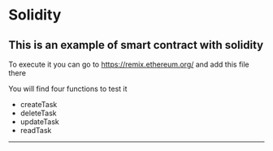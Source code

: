# Solidity
## This is an example of smart contract with solidity


To execute it you can go to https://remix.ethereum.org/ and add this file there

You will find four functions to test it
- createTask
- deleteTask
- updateTask
- readTask


---------

